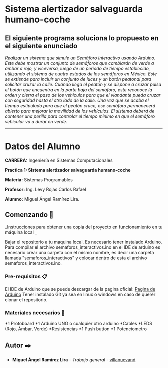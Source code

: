 # Sistema alertizador salvaguarda humano-coche

## El siguiente programa soluciona lo propuesto en el siguiente enunciado

*Realizar un sistema que simule un Semáforo Interactivo usando Arduino. Este debe mostrar un conjunto de semáforos que cambiarán de verde a ámbar a rojo, y viceversa, luego de un período de tiempo establecido, utilizando el sistema de cuatro estados de los semáforos en México. Este se extiende para incluir un conjunto de luces y un botón peatonal para solicitar cruzar la calle.
Cuando llega el peatón y se dispone a cruzar pulsa el botón que encuentra en la parte baja del semáforo, este reconoce la orden y cierra el paso de los vehículos para que el viandante pueda cruzar con seguridad hasta el otro lado de la calle. Una vez que se acaba el tiempo estipulado para que el peatón cruce, ese semáforo permanecerá abierto para mejorar la movilidad de los vehículos. 
El sistema deberá de contener una perilla para controlar el tiempo mínimo en que el semáforo vehicular va a durar en verde.*

***

# Datos del Alumno

**CARRERA:** Ingeniería en Sistemas Computacionales

**Practica 1: Sistema alertizador salvaguarda humano-coche**

**Materia:** Sistemas Programables

**Profesor:** Ing. Levy Rojas Carlos Rafael

**Alumno:** Miguel Ángel Ramírez Lira.


## Comenzando 🚀

_Instrucciones para obtener una copia del proyecto en funcionamiento en tu máquina local _

Bajar el repositorio a tu maquina local. Es necesario tener instalado Arduino. Para compilar el archivo semaforos_interactivos.ino en el IDE de arduino es necesario crear una carpeta con el mismo nombre, es decir una carpeta llamada "semaforos_interactivos" y colocar dentro de esta el archivo semaforos_interactivos.ino.


### Pre-requisitos 📋
El IDE de Arduino que se puede descargar de la pagina oficial: [Pagina de Arduino](https://www.arduino.cc/) 
Tener instalado Git ya sea en linux o windows en caso de querer clonar el repositorio.

### Materiales necesarios 🔧
*1 Protoboard
*1 Arduino UNO o cualquier otro arduino
*Cables 
*LEDS (Rojo, Ámbar, Verde)
*Resistencias
*1 Push button
*1 Potenciometro


## Autor ✒️

* **Miguel Ángel Ramírez Lira** - *Trabajo general* - [villanuevand](https://github.com/villanuevand)

